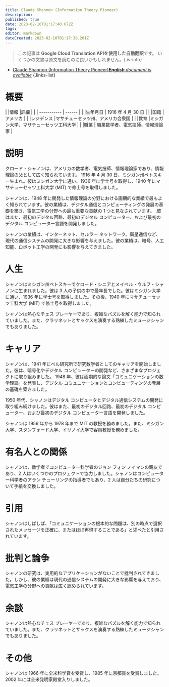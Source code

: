 ```yaml
---
title: Claude Shannon (Information Theory Pioneer)
description: 
published: true
date: 2023-02-10T01:17:40.072Z
tags: 
editor: markdown
dateCreated: 2023-02-10T01:17:38.201Z
---
```


> この記事は **Google Cloud Translation APIを使用した自動翻訳**です。
いくつかの文書は原文を読むのに良いかもしれません。{.is-info}



- [Claude Shannon (Information Theory Pioneer)***English** document is available*](/en/Knowledge-base/Dictionary/Person/claude-shannon-information-theory-pioneer)
{.links-list}


# 概要

| |情報 |詳細 |
| | ----------- | ------ |
| |生年月日 | 1916 年 4 月 30 日 |
| |国籍 |アメリカ |
| |レジデンス |マサチューセッツ州、アメリカ合衆国 |
| |教育 |ミシガン大学、マサチューセッツ工科大学 |
| |職業 | 職業数学者、電気技師、情報理論家 |

# 説明

クロード・シャノンは、アメリカの数学者、電気技師、情報理論家であり、情報理論の父として広く知られています。 1916 年 4 月 30 日、ミシガン州ペトスキー生まれ。彼はミシガン大学に通い、1936 年に学士号を取得し、1940 年にマサチューセッツ工科大学 (MIT) で修士号を取得しました。

シャノンは、1948 年に開発した情報理論の分野における画期的な業績で最もよく知られています。彼の業績は、デジタル通信とコンピューティングの発展の基礎を築き、電気工学の分野への最も重要な貢献の 1 つと見なされています。 .彼はまた、最初のデジタル回路、最初のデジタル コンピューター、および最初のデジタル コンピューター言語を開発しました。

シャノンの業績は、インターネット、セルラー ネットワーク、衛星通信など、現代の通信システムの開発に大きな影響を与えました。彼の業績は、暗号、人工知能、ロボット工学の開発にも影響を与えてきました。

# 人生

シャノンはミシガン州ペトスキーでクロード・シニアとメイベル・ウルフ・シャノンに生まれました。彼は 3 人の子供の中で最年長でした。彼はミシガン大学に通い、1936 年に学士号を取得しました。その後、1940 年にマサチューセッツ工科大学 (MIT) で修士号を取得しました。

シャノンは熱心なチェス プレーヤーであり、複雑なパズルを解く能力で知られていました。また、クラリネットとサックスを演奏する熟練したミュージシャンでもありました。

# キャリア

シャノンは、1941 年にベル研究所で研究数学者としてのキャリアを開始しました。彼は、暗号化やデジタル コンピューターの開発など、さまざまなプロジェクトに取り組みました。 1948 年、彼は画期的な論文「コミュニケーションの数学理論」を発表し、デジタル コミュニケーションとコンピューティングの発展の基礎を築きました。

1950 年代、シャノンはデジタル コンピュータとデジタル通信システムの開発に取り組み続けました。彼はまた、最初のデジタル回路、最初のデジタル コンピューター、および最初のデジタル コンピューター言語を開発しました。

シャノンは 1956 年から 1978 年まで MIT の教授を務めました。また、ミシガン大学、スタンフォード大学、イリノイ大学で客員教授を務めました。

# 有名人との関係

シャノンは、数学者でコンピューター科学者のジョン フォン ノイマンの親友であり、2 人はいくつかのプロジェクトで協力しました。シャノンはコンピューター科学者のアラン チューリングの指導者でもあり、2 人は自分たちの研究について手紙を交換しました。

# 引用

シャノンはしばしば、「コミュニケーションの根本的な問題は、別の時点で選択されたメッセージを正確に、またはほぼ再現することである」と述べたと引用されています。

# 批判と論争

シャノンの研究は、実用的なアプリケーションがないことで批判されてきました。しかし、彼の業績は現代の通信システムの開発に大きな影響を与えており、電気工学の分野への貢献は広く認められています。

# 余談

シャノンは熱心なチェス プレーヤーであり、複雑なパズルを解く能力で知られていました。また、クラリネットとサックスを演奏する熟練したミュージシャンでもありました。

# その他

シャノンは 1966 年に全米科学賞を受賞し、1985 年に京都賞を受賞しました。2002 年には全米発明家殿堂入りしました。